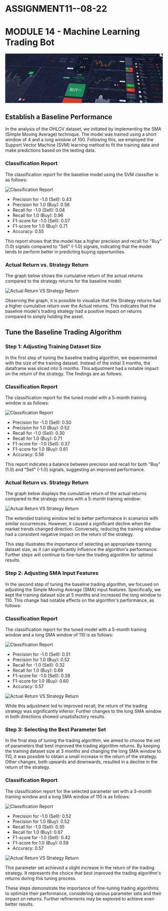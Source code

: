 # ASSIGNMENT11--08-22
# MODULE 14 - Machine Learning Trading Bot

![Decorative image.](Images/14-challenge-image.png)


## Establish a Baseline Performance

In the analysis of the OHLCV dataset, we initiated by implementing the SMA (Simple Moving Average) technique. The model was trained using a short window of 4 and a long window of 100. Following this, we employed the Support Vector Machine (SVM) learning method to fit the training data and make predictions based on the testing data.

### Classification Report

The classification report for the baseline model using the SVM classifier is as follows:

![Classification Report](images/report_window_4_100.png)

- Precision for -1.0 (Sell): 0.43
- Precision for 1.0 (Buy): 0.56
- Recall for -1.0 (Sell): 0.04
- Recall for 1.0 (Buy): 0.96
- F1-score for -1.0 (Sell): 0.07
- F1-score for 1.0 (Buy): 0.71
- Accuracy: 0.55

This report shows that the model has a higher precision and recall for "Buy" (1.0) signals compared to "Sell" (-1.0) signals, indicating that the model tends to perform better in predicting buying opportunities.

### Actual Return vs. Strategy Return

The graph below shows the cumulative return of the actual returns compared to the strategy returns for the baseline model:

![Actual Return VS Strategy Return](images/return_window_4_100.png)

Observing the graph, it is possible to visualize that the Strategy returns had a higher cumulative return over the Actual returns. This indicates that the baseline model's trading strategy had a positive impact on returns compared to simply holding the asset.


## Tune the Baseline Trading Algorithm

### Step 1: Adjusting Training Dataset Size

In the first step of tuning the baseline trading algorithm, we experimented with the size of the training dataset. Instead of the initial 3 months, the dataframe was sliced into 5 months. This adjustment had a notable impact on the return of the strategy. The findings are as follows:

### Classification Report

The classification report for the tuned model with a 5-month training window is as follows:

![Classification Report](images/report_window_4_100-5_months.png)

- Precision for -1.0 (Sell): 0.50
- Precision for 1.0 (Buy): 0.52
- Recall for -1.0 (Sell): 0.30
- Recall for 1.0 (Buy): 0.71
- F1-score for -1.0 (Sell): 0.37
- F1-score for 1.0 (Buy): 0.61
- Accuracy: 0.56

This report indicates a balance between precision and recall for both "Buy" (1.0) and "Sell" (-1.0) signals, suggesting an improved performance.

### Actual Return vs. Strategy Return

The graph below displays the cumulative return of the actual returns compared to the strategy returns with a 5-month training window:

![Actual Return VS Strategy Return](images/return_window_4_100-5_months.png)

The extended training window led to better performance in scenarios with similar occurrences. However, it caused a significant decline when the market trends changed direction. Conversely, reducing the training window had a consistent negative impact on the return of the strategy.

This step illustrates the importance of selecting an appropriate training dataset size, as it can significantly influence the algorithm's performance. Further steps will continue to fine-tune the trading algorithm for optimal results.

### Step 2: Adjusting SMA Input Features

In the second step of tuning the baseline trading algorithm, we focused on adjusting the Simple Moving Average (SMA) input features. Specifically, we kept the training dataset size at 5 months and increased the long window to 110. This change had notable effects on the algorithm's performance, as follows:

### Classification Report

The classification report for the tuned model with a 5-month training window and a long SMA window of 110 is as follows:

![Classification Report](images/report_window_4_110-5_months.png)

- Precision for -1.0 (Sell): 0.51
- Precision for 1.0 (Buy): 0.52
- Recall for -1.0 (Sell): 0.32
- Recall for 1.0 (Buy): 0.69
- F1-score for -1.0 (Sell): 0.39
- F1-score for 1.0 (Buy): 0.60
- Accuracy: 0.57

![Actual Return VS Strategy Return](images/return_window_4_110-5_months.png)

While this adjustment led to improved recall, the return of the trading strategy was significantly inferior. Further changes to the long SMA window in both directions showed unsatisfactory results.

### Step 3: Selecting the Best Parameter Set

In the final step of tuning the trading algorithm, we aimed to choose the set of parameters that best improved the trading algorithm returns. By keeping the training dataset size at 3 months and changing the long SMA window to 110, it was possible to obtain a small increase in the return of the strategy. Other changes, both upwards and downwards, resulted in a decline in the return of the strategy.

### Classification Report

The classification report for the selected parameter set with a 3-month training window and a long SMA window of 110 is as follows:

![Classification Report](images/report_window_4_110.png)

- Precision for -1.0 (Sell): 0.52
- Precision for 1.0 (Buy): 0.52
- Recall for -1.0 (Sell): 0.35
- Recall for 1.0 (Buy): 0.67
- F1-score for -1.0 (Sell): 0.42
- F1-score for 1.0 (Buy): 0.59
- Accuracy: 0.57

![Actual Return VS Strategy Return](images/return_window_4_110.png)

This parameter set achieved a slight increase in the return of the trading strategy. It represents the choice that best improved the trading algorithm's returns during this tuning process.

These steps demonstrate the importance of fine-tuning trading algorithms to optimize their performance, considering various parameter sets and their impact on returns. Further refinements may be explored to achieve even better results.
